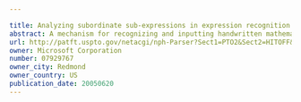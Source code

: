 ```yaml
---

title: Analyzing subordinate sub-expressions in expression recognition
abstract: A mechanism for recognizing and inputting handwritten mathematical expressions into a computer by providing part of a multi-path framework is described. The part of the multi-path framework includes a subordinate sub-expression analysis component. A method for analyzing a handwritten mathematical expression for a subordinate sub-expression includes identifying sub-expressions based on dominant symbols and determining a character for potential dominant symbols based upon sub-expression information. A determination may be made whether an expression structure candidate is valid and valid expression structure candidates may be stored in a parse tree.
url: http://patft.uspto.gov/netacgi/nph-Parser?Sect1=PTO2&Sect2=HITOFF&p=1&u=%2Fnetahtml%2FPTO%2Fsearch-adv.htm&r=1&f=G&l=50&d=PALL&S1=07929767&OS=07929767&RS=07929767
owner: Microsoft Corporation
number: 07929767
owner_city: Redmond
owner_country: US
publication_date: 20050620
---
```

